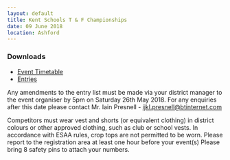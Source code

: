 ```yaml
---
layout: default
title: Kent Schools T & F Championships
date: 09 June 2018
location: Ashford
---
```


<div class="panel panel-info">
    <div class="panel-heading">
        <h3 class="panel-title">Downloads</h3>
    </div>
    <div class="panel-body">
        <ul>
            <li><a href="/files/events/17-18/2018-06-09-kent-schools-t-and-f-championships/KSAA-Timetable-2018.pdf">Event Timetable</a></li>
            <li><a href="/files/events/17-18/2018-06-09-kent-schools-t-and-f-championships/2018-Age-Group-Championship-Entry-List.pdf">Entries</a></li>
        </ul>
    </div>
</div>

Any amendments to the entry list must be made via your district manager to the event organiser by 5pm on Saturday 26th May 2018. For any enquiries after this date please contact Mr. Iain Presnell -  ijkl.presnell@btinternet.com

Competitors must wear vest and shorts (or equivalent clothing) in district colours or other approved clothing, such as club or school vests. In accordance with ESAA rules, crop tops are not permitted to be worn. Please report to the registration area at least one hour before your event(s) Please bring 8 safety pins to attach your numbers.